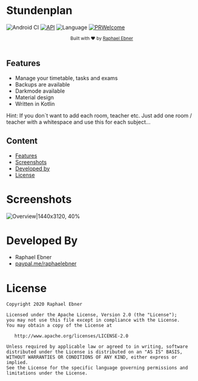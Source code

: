 # Stundenplan

![Android CI](https://github.com/rafi0101/Stundenplan/workflows/Android%20CI/badge.svg)
[![API](https://img.shields.io/badge/API-26%2B-brightgreen.svg?style=flat)](https://android-arsenal.com/api?level=26)
![Language](https://img.shields.io/badge/language-Kotlin-orange.svg)
[![PRWelcome](https://img.shields.io/badge/PRs-welcome-brightgreen.svg)](https://github.com/rafi0101/Android-Room-Database-Backup/pulls)

<div align="center">
  <sub>Built with ❤︎ by
  <a href="https://github.com/rafi0101">Raphael Ebner</a>
</div>
<br/>

Features
---------
* Manage your timetable, tasks and exams
* Backups are available
* Darkmode available
* Material design
* Written in Kotlin

Hint: If you don`t want to add each room, teacher etc. Just add one room / teacher with a whitespace and use this for each subject...

Content
-----------
* [Features](#Features)
* [Screenshots](#Screenshots)
* [Developed by](#Developed-by)
* [License](#License)

# Screenshots

![Overview|1440x3120, 40%](/screenshots/app_overview.gif?raw=true "Overview")

# Developed By

* Raphael Ebner
* [paypal.me/raphaelebner](https://www.paypal.me/raphaelebner)

# License

    Copyright 2020 Raphael Ebner

    Licensed under the Apache License, Version 2.0 (the "License");
    you may not use this file except in compliance with the License.
    You may obtain a copy of the License at

       http://www.apache.org/licenses/LICENSE-2.0

    Unless required by applicable law or agreed to in writing, software
    distributed under the License is distributed on an "AS IS" BASIS,
    WITHOUT WARRANTIES OR CONDITIONS OF ANY KIND, either express or implied.
    See the License for the specific language governing permissions and
    limitations under the License.
